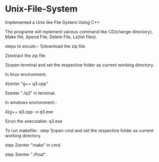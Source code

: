 # Unix-File-System
Implemented a Unix like File System Using C++

The programe will mplement various command like CD(change directory), Make file, Apend File, Delete File, Ls(list files).

steps to excute:-
1)download the zip file.

2)extract the zip file.

3)open terminal and set the respective folder as current working directory.

In linux environment.

4)enter "g++ q3.cpp"

5)enter "./q3" in terminal.
 
In windows environment:-

4)g++ q3.cpp -o q3.exe

5)run the executable: q3.exe

To run makefile:-
step 1)open cmd and set the respective folder as current working directory.

step 2)enter "make" in cmd.

step 3)enter "./final".
